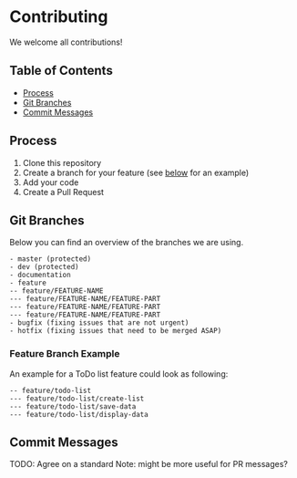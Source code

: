 # Contributing

We welcome all contributions!

## Table of Contents

* [Process](#process)
* [Git Branches](#git-branches)
* [Commit Messages](#commit-messages)

## Process

1. Clone this repository
2. Create a branch for your feature (see [below](#feature-branch-example) for an example)
3. Add your code
4. Create a Pull Request

## Git Branches

Below you can find an overview of the branches we are using.

```
- master (protected)
- dev (protected)
- documentation
- feature
-- feature/FEATURE-NAME
--- feature/FEATURE-NAME/FEATURE-PART
--- feature/FEATURE-NAME/FEATURE-PART
--- feature/FEATURE-NAME/FEATURE-PART
- bugfix (fixing issues that are not urgent)
- hotfix (fixing issues that need to be merged ASAP)
```

### Feature Branch Example

An example for a ToDo list feature could look as following:

```
-- feature/todo-list
--- feature/todo-list/create-list
--- feature/todo-list/save-data
--- feature/todo-list/display-data
```

## Commit Messages

TODO: Agree on a standard
Note: might be more useful for PR messages?
